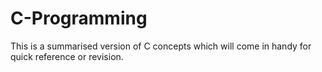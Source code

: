 # C-Programming
This is a summarised version of C concepts which will come in handy for quick reference or revision.
<br>
